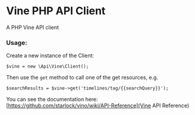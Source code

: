 Vine PHP API Client
====

A PHP Vine API client

### Usage:

Create a new instance of the Client:

    $vine = new \Api\Vine\Client();

Then use the `get` method to call one of the get resources, e.g.

    $searchResults = $vine->get('timelines/tag/{{searchQuery}}');

You can see the documentation here: [https://github.com/starlock/vino/wiki/API-Reference](Vine API Reference)

